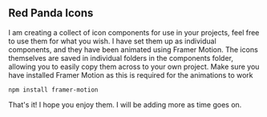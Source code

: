 ## Red Panda Icons

I am creating a collect of icon components for use in your projects, feel free to use them for what you wish.
I have set them up as individual components, and they have been animated using Framer Motion.
The icons themselves are saved in individual folders in the components folder, allowing you to easily copy them
across to your own project.
Make sure you have installed Framer Motion as this is required for the animations to work

`npm install framer-motion`

That's it! I hope you enjoy them. I will be adding more as time goes on.

